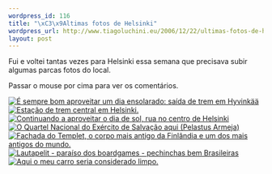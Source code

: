 ```yaml
--- 
wordpress_id: 116
title: "\xC3\x9Altimas fotos de Helsinki"
wordpress_url: http://www.tiagoluchini.eu/2006/12/22/ultimas-fotos-de-helsinki/
layout: post
---
```

Fui e voltei tantas vezes para Helsinki essa semana que precisava subir algumas parcas fotos do local.

Passar o mouse por cima para ver os comentários.

<a href="http://www.tiagoluchini.eu/wp-content/uploads/2006/12/dsc01579-small.JPG" title="É sempre bom aproveitar um dia ensolarado: saída de trem em Hyvinkää" class="imagelink"><img src="http://www.tiagoluchini.eu/wp-content/uploads/2006/12/dsc01579-small.thumbnail.JPG" alt="É sempre bom aproveitar um dia ensolarado: saída de trem em Hyvinkää" id="image109" /></a><a href="http://www.tiagoluchini.eu/wp-content/uploads/2006/12/dsc01580-small.JPG" title="Estação de trem central em Helsinki." class="imagelink"><img src="http://www.tiagoluchini.eu/wp-content/uploads/2006/12/dsc01580-small.thumbnail.JPG" alt="Estação de trem central em Helsinki." id="image110" /></a><a href="http://www.tiagoluchini.eu/wp-content/uploads/2006/12/dsc01581-small.JPG" title="Continuando a aproveitar o dia de sol, rua no centro de Helsinki" class="imagelink"><img src="http://www.tiagoluchini.eu/wp-content/uploads/2006/12/dsc01581-small.thumbnail.JPG" alt="Continuando a aproveitar o dia de sol, rua no centro de Helsinki" id="image111" /></a><a href="http://www.tiagoluchini.eu/wp-content/uploads/2006/12/dsc01584-small.JPG" title="O Quartel Nacional do Exército de Salvação aqui (Pelastus Armeja)" class="imagelink"><img src="http://www.tiagoluchini.eu/wp-content/uploads/2006/12/dsc01584-small.thumbnail.JPG" alt="O Quartel Nacional do Exército de Salvação aqui (Pelastus Armeja)" id="image112" /></a><a href="http://www.tiagoluchini.eu/wp-content/uploads/2006/12/dsc01589-small.JPG" title="Fachada do Templet, o corpo mais antigo da Finlândia e um dos mais antigos do mundo." class="imagelink"><img src="http://www.tiagoluchini.eu/wp-content/uploads/2006/12/dsc01589-small.thumbnail.JPG" alt="Fachada do Templet, o corpo mais antigo da Finlândia e um dos mais antigos do mundo." id="image113" /></a><a href="http://www.tiagoluchini.eu/wp-content/uploads/2006/12/dsc01587-small.JPG" title="Lautapelit - paraíso dos boardgames - pechinchas bem Brasileiras" class="imagelink"><img src="http://www.tiagoluchini.eu/wp-content/uploads/2006/12/dsc01587-small.thumbnail.JPG" alt="Lautapelit - paraíso dos boardgames - pechinchas bem Brasileiras" id="image114" /></a><a href="http://www.tiagoluchini.eu/wp-content/uploads/2006/12/dsc01586-small.JPG" title="Aqui o meu carro seria considerado limpo." class="imagelink"><img src="http://www.tiagoluchini.eu/wp-content/uploads/2006/12/dsc01586-small.thumbnail.JPG" alt="Aqui o meu carro seria considerado limpo." id="image115" /></a>
